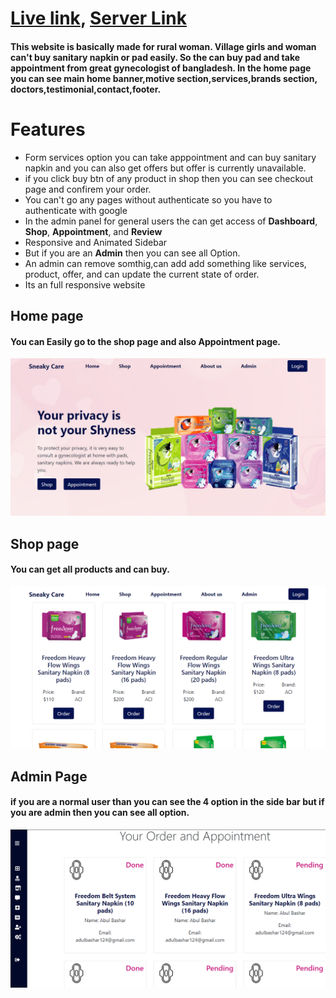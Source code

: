 # [Live link](https://sneaky-care.web.app/), [Server Link](https://github.com/AbulBashar38/sneaky-care-server)


#### This website is basically made for rural woman. Village girls and woman can't buy sanitary napkin or pad easily. So the can buy pad and take appointment from great gynecologist of bangladesh. In the home page you can see main home banner,motive section,services,brands section, doctors,testimonial,contact,footer.

# Features
* Form services option you can take apppointment and can buy sanitary napkin and you can also get offers but offer is currently unavailable.
* if you click buy btn of any product in shop then you can see checkout page and confirem your order.
* You can't go any pages without authenticate so you have to authenticate with google
* In the admin panel for general users the can get access of **Dashboard**, **Shop**, **Appointment**, and **Review**
* Responsive and Animated Sidebar
* But if you are an **Admin** then you can see all Option.
* An admin can remove somthig,can add add something like services, product, offer, and can update the current state of order.
* Its an full responsive website
  
## Home page
#### You can Easily go to the shop page and also Appointment page.
![Home page](./src/image/home.png)

## Shop page
#### You can get all products and can buy.
![shop](./src/image/shopImg.png)

## Admin Page
#### if you are a normal user than you can see the 4 option in the side bar but if you are admin then you can see all option.
![admin](./src/image/adminPage.png)
